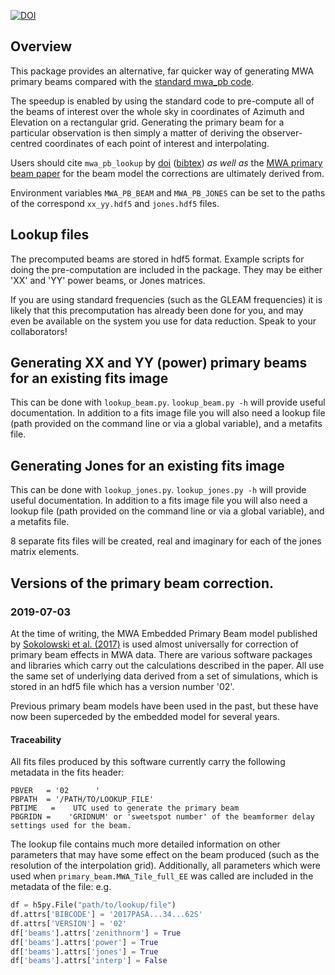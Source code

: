 [![DOI](https://zenodo.org/badge/193449584.svg)](https://zenodo.org/badge/latestdoi/193449584)

## Overview
This package provides an alternative, far quicker way of generating MWA primary beams compared with the [standard mwa_pb code](https://github.com/MWATelescope/mwa_pb).

The speedup is enabled by using the standard code to pre-compute all of the beams of interest over the whole sky in coordinates of Azimuth and Elevation on a rectangular grid. Generating the primary beam for a particular observation is then simply a matter of deriving the observer-centred coordinates of each point of interest and interpolating.

Users should cite `mwa_pb_lookup` by [doi](https://doi.org/10.5281/zenodo.5083990) ([bibtex](https://zenodo.org/record/5083990/export/hx#.YOfktDoRUXc)) *as well as* the [MWA primary beam paper](http://adsabs.harvard.edu/abs/2017PASA...34...62S) for the beam model the corrections are ultimately derived from. 

Environment variables `MWA_PB_BEAM` and `MWA_PB_JONES` can be set to the paths of the correspond `xx_yy.hdf5` and `jones.hdf5` files. 

## Lookup files
The precomputed beams are stored in hdf5 format. Example scripts for doing the pre-computation are included in the package.  They may be either 'XX' and 'YY' power beams, or Jones matrices.

If you are using standard frequencies (such as the GLEAM frequencies) it is likely that this precomputation has already been done for you, and may even be available on the system you use for data reduction. Speak to your collaborators!

## Generating XX and YY (power) primary beams for an existing fits image
This can be done with `lookup_beam.py`. `lookup_beam.py -h` will provide useful documentation. In addition to a fits image file you will also need a lookup file (path provided on the command line or via a global variable), and a metafits file.

## Generating Jones for an existing fits image
This can be done with `lookup_jones.py`. `lookup_jones.py -h` will provide useful documentation. In addition to a fits image file you will also need a lookup file (path provided on the command line or via a global variable), and a metafits file.

8 separate fits files will be created, real and imaginary for each of the jones matrix elements.

## Versions of the primary beam correction.
### 2019-07-03
At the time of writing, the MWA Embedded Primary Beam model published by [Sokolowski et al. (2017)](http://adsabs.harvard.edu/abs/2017PASA...34...62S) is used almost universally for correction of primary beam effects in MWA data. There are various software packages and libraries which carry out the calculations described in the paper. All use the same set of underlying data derived from a set of simulations, which is stored in an hdf5 file which has a version number '02'.

Previous primary beam models have been used in the past, but these have now been superceded by the embedded model for several years.

#### Traceability
All fits files produced by this software currently carry the following metadata in the fits header:
```
PBVER   = '02      '                                                            
PBPATH  = '/PATH/TO/LOOKUP_FILE'
PBTIME   =    UTC used to generate the primary beam
PBGRIDN =    'GRIDNUM' or 'sweetspot number' of the beamformer delay settings used for the beam. 
```
The lookup file contains much more detailed information on other parameters that may have some effect on the beam produced (such as the resolution of the interpolation grid). Additionally, all parameters which were used when `primary_beam.MWA_Tile_full_EE` was called are included in the metadata of the file: e.g.

```python
df = h5py.File("path/to/lookup/file")
df.attrs['BIBCODE'] = '2017PASA...34...62S'
df.attrs['VERSION'] = '02'
df['beams'].attrs['zenithnorm'] = True
df['beams'].attrs['power'] = True
df['beams'].attrs['jones'] = True
df['beams'].attrs['interp'] = False
```
